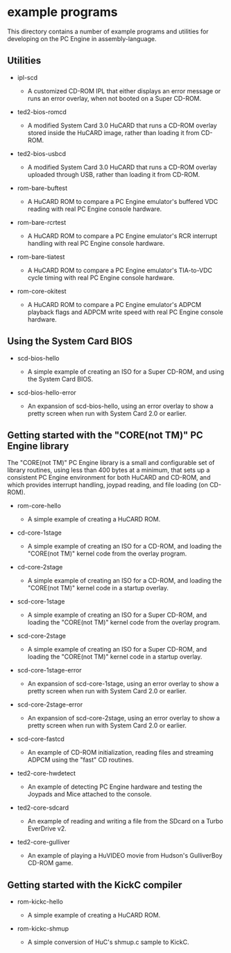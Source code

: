 # example programs

This directory contains a number of example programs and utilities for developing on the PC Engine in assembly-language.


## Utilities

* ipl-scd
  - A customized CD-ROM IPL that either displays an error message or runs an error overlay, when not booted on a Super CD-ROM.

* ted2-bios-romcd
  - A modified System Card 3.0 HuCARD that runs a CD-ROM overlay stored inside the HuCARD image, rather than loading it from CD-ROM.

* ted2-bios-usbcd
  - A modified System Card 3.0 HuCARD that runs a CD-ROM overlay uploaded through USB, rather than loading it from CD-ROM.

* rom-bare-buftest
  - A HuCARD ROM to compare a PC Engine emulator's buffered VDC reading with real PC Engine console hardware.

* rom-bare-rcrtest
  - A HuCARD ROM to compare a PC Engine emulator's RCR interrupt handling with real PC Engine console hardware.

* rom-bare-tiatest
  - A HuCARD ROM to compare a PC Engine emulator's TIA-to-VDC cycle timing with real PC Engine console hardware.

* rom-core-okitest
  - A HuCARD ROM to compare a PC Engine emulator's ADPCM playback flags and ADPCM write speed with real PC Engine console hardware.


## Using the System Card BIOS

* scd-bios-hello
  - A simple example of creating an ISO for a Super CD-ROM, and using the System Card BIOS.

* scd-bios-hello-error
  - An expansion of scd-bios-hello, using an error overlay to show a pretty screen when run with System Card 2.0 or earlier.


## Getting started with the "CORE(not TM)" PC Engine library

The "CORE(not TM)" PC Engine library is a small and configurable set of library routines, using less than 400 bytes at a minimum, that sets up a consistent PC Engine environment for both HuCARD and CD-ROM, and which provides interrupt handling, joypad reading, and file loading (on CD-ROM).


* rom-core-hello
  - A simple example of creating a HuCARD ROM.

* cd-core-1stage
  - A simple example of creating an ISO for a CD-ROM, and loading the "CORE(not TM)" kernel code from the overlay program.

* cd-core-2stage
  - A simple example of creating an ISO for a CD-ROM, and loading the "CORE(not TM)" kernel code in a startup overlay.

* scd-core-1stage
  - A simple example of creating an ISO for a Super CD-ROM, and loading the "CORE(not TM)" kernel code from the overlay program.

* scd-core-2stage
  - A simple example of creating an ISO for a Super CD-ROM, and loading the "CORE(not TM)" kernel code in a startup overlay.

* scd-core-1stage-error
  - An expansion of scd-core-1stage, using an error overlay to show a pretty screen when run with System Card 2.0 or earlier.

* scd-core-2stage-error
  - An expansion of scd-core-2stage, using an error overlay to show a pretty screen when run with System Card 2.0 or earlier.

* scd-core-fastcd
  - An example of CD-ROM initialization, reading files and streaming ADPCM using the "fast" CD routines.

* ted2-core-hwdetect
  - An example of detecting PC Engine hardware and testing the Joypads and Mice attached to the console.

* ted2-core-sdcard
  - An example of reading and writing a file from the SDcard on a Turbo EverDrive v2.

* ted2-core-gulliver
  - An example of playing a HuVIDEO movie from Hudson's GulliverBoy CD-ROM game.


## Getting started with the KickC compiler

* rom-kickc-hello
  - A simple example of creating a HuCARD ROM.

* rom-kickc-shmup
  - A simple conversion of HuC's shmup.c sample to KickC.
